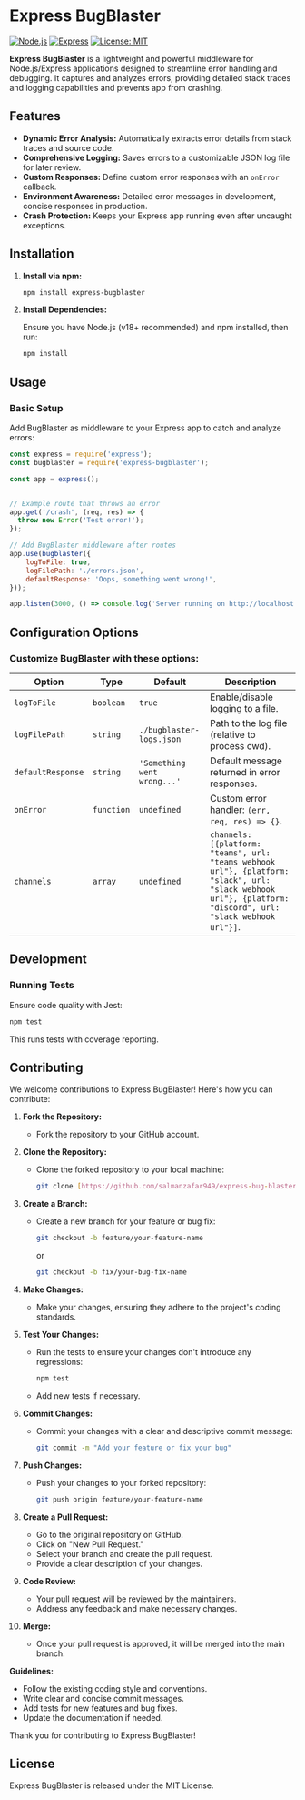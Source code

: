 # Express BugBlaster

[![Node.js](https://img.shields.io/badge/Node.js-v18+-green)](https://nodejs.org/)
[![Express](https://img.shields.io/badge/Express-v4+-blue)](https://expressjs.com/)
[![License: MIT](https://img.shields.io/badge/License-MIT-yellow.svg)](https://opensource.org/licenses/MIT)

**Express BugBlaster** is a lightweight and powerful middleware for Node.js/Express applications designed to streamline error handling and debugging. It captures and analyzes errors, providing detailed stack traces and logging capabilities and prevents app from crashing.

## Features

-   **Dynamic Error Analysis:** Automatically extracts error details from stack traces and source code.
-   **Comprehensive Logging:** Saves errors to a customizable JSON log file for later review.
-   **Custom Responses:** Define custom error responses with an `onError` callback.
-   **Environment Awareness:** Detailed error messages in development, concise responses in production.
-   **Crash Protection:** Keeps your Express app running even after uncaught exceptions.

## Installation

1.  **Install via npm:**

    ```bash
    npm install express-bugblaster
    ```

2.  **Install Dependencies:**

    Ensure you have Node.js (v18+ recommended) and npm installed, then run:

    ```bash
    npm install
    ```

## Usage

### Basic Setup

Add BugBlaster as middleware to your Express app to catch and analyze errors:

```javascript
const express = require('express');
const bugblaster = require('express-bugblaster');

const app = express();


// Example route that throws an error
app.get('/crash', (req, res) => {
  throw new Error('Test error!');
});

// Add BugBlaster middleware after routes
app.use(bugblaster({
    logToFile: true,
    logFilePath: './errors.json',
    defaultResponse: 'Oops, something went wrong!',
}));

app.listen(3000, () => console.log('Server running on http://localhost:3000'));
```

## Configuration Options
### Customize BugBlaster with these options:

| Option            | Type       | Default                        | Description                                                                                                                                                  |
|-------------------|------------|--------------------------------|--------------------------------------------------------------------------------------------------------------------------------------------------------------|
| `logToFile`       | `boolean`  | `true`                         | Enable/disable logging to a file.                                                                                                                            |
| `logFilePath`     | `string`   | `./bugblaster-logs.json`       | Path to the log file (relative to process cwd).                                                                                                              |
| `defaultResponse` | `string`   | `'Something went wrong...'`  | Default message returned in error responses.                                                                                                                 |
| `onError`         | `function` | `undefined`                    | Custom error handler: `(err, req, res) => {}`.                                                                                                               |
| `channels`        | `array`    | `undefined`                    | `channels: [{platform: "teams", url: "teams webhook url"}, {platform: "slack", url: "slack webhook url"}, {platform: "discord", url: "slack webhook url"}]`. |


## Development

### Running Tests

Ensure code quality with Jest:

```bash
npm test
 ```

This runs tests with coverage reporting.


## Contributing

We welcome contributions to Express BugBlaster! Here's how you can contribute:

1.  **Fork the Repository:**
    * Fork the repository to your GitHub account.

2.  **Clone the Repository:**
    * Clone the forked repository to your local machine:
        ```bash
        git clone [https://github.com/salmanzafar949/express-bug-blaster.git](https://www.google.com/search?q=https://github.com/salmanzafar949/express-bug-blaster.git)
        ```

3.  **Create a Branch:**
    * Create a new branch for your feature or bug fix:
        ```bash
        git checkout -b feature/your-feature-name
        ```
        or
        ```bash
        git checkout -b fix/your-bug-fix-name
        ```

4.  **Make Changes:**
    * Make your changes, ensuring they adhere to the project's coding standards.

5.  **Test Your Changes:**
    * Run the tests to ensure your changes don't introduce any regressions:
        ```bash
        npm test
        ```
    * Add new tests if necessary.

6.  **Commit Changes:**
    * Commit your changes with a clear and descriptive commit message:
        ```bash
        git commit -m "Add your feature or fix your bug"
        ```

7.  **Push Changes:**
    * Push your changes to your forked repository:
        ```bash
        git push origin feature/your-feature-name
        ```

8.  **Create a Pull Request:**
    * Go to the original repository on GitHub.
    * Click on "New Pull Request."
    * Select your branch and create the pull request.
    * Provide a clear description of your changes.

9.  **Code Review:**
    * Your pull request will be reviewed by the maintainers.
    * Address any feedback and make necessary changes.

10. **Merge:**
    * Once your pull request is approved, it will be merged into the main branch.

**Guidelines:**

* Follow the existing coding style and conventions.
* Write clear and concise commit messages.
* Add tests for new features and bug fixes.
* Update the documentation if needed.

Thank you for contributing to Express BugBlaster!

## License

Express BugBlaster is released under the MIT License.

